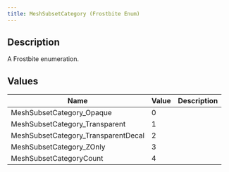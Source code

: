 ```yaml
---
title: MeshSubsetCategory (Frostbite Enum)
---
```

## Description

A Frostbite enumeration.

## Values

| Name                                 | Value | Description |
| ------------------------------------ | ----- | ----------- |
| MeshSubsetCategory\_Opaque           | 0     |             |
| MeshSubsetCategory\_Transparent      | 1     |             |
| MeshSubsetCategory\_TransparentDecal | 2     |             |
| MeshSubsetCategory\_ZOnly            | 3     |             |
| MeshSubsetCategoryCount              | 4     |             |
